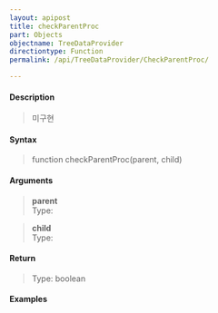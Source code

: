 ```yaml
---
layout: apipost
title: checkParentProc
part: Objects
objectname: TreeDataProvider
directiontype: Function
permalink: /api/TreeDataProvider/CheckParentProc/

---
```



#### Description

> 미구현

#### Syntax

> function checkParentProc(parent, child)  

#### Arguments

> **parent**  
> Type:   
> 

> **child**  
> Type:  
>

#### Return

> Type: boolean  
>

#### Examples 

<pre class="prettyprint">

</pre>

